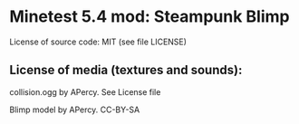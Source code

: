 Minetest 5.4 mod: Steampunk Blimp
========================================




License of source code:
MIT (see file LICENSE) 

License of media (textures and sounds):
---------------------------------------
collision.ogg by APercy. See License file

Blimp model by APercy. CC-BY-SA

